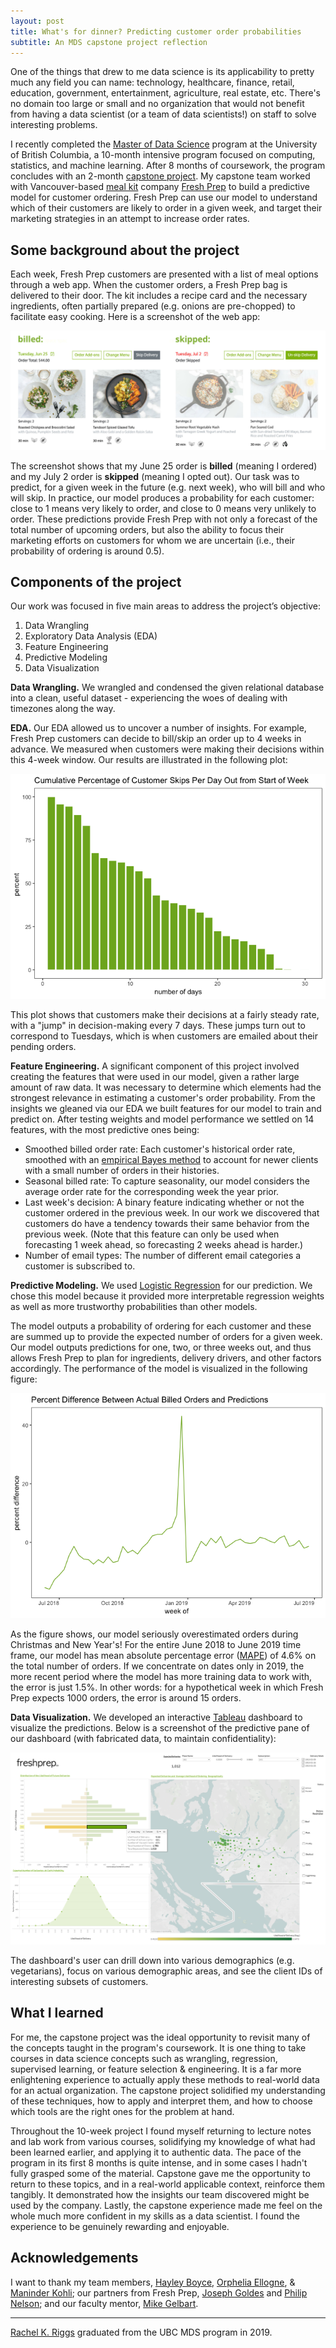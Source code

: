 ```yaml
---
layout: post
title: What's for dinner? Predicting customer order probabilities
subtitle: An MDS capstone project reflection
---
```


One of the things that drew to me data science is its applicability to pretty much any field you can name: technology, healthcare, finance, retail, education, government, entertainment, agriculture, real estate, etc. There's no domain too large or small and no organization that would not benefit from having a data scientist (or a team of data scientists!) on staff to solve interesting problems.

I recently completed the [Master of Data Science](https://masterdatascience.ubc.ca/) program at the University of British Columbia, a 10-month intensive program focused on computing, statistics, and machine learning. After 8 months of coursework, the program concludes with an 2-month [capstone project](https://ubc-mds.github.io/capstone/about/). My capstone team worked with Vancouver-based [meal kit](https://en.wikipedia.org/wiki/Meal_kit) company [Fresh Prep](https://www.freshprep.ca/) to build a predictive model for customer ordering. Fresh Prep can use our model to understand which of their customers are likely to order in a given week, and target their marketing strategies in an attempt to increase order rates.

## Some background about the project

Each week, Fresh Prep customers are presented with a list of meal options through a web app. When the customer orders, a Fresh Prep bag is delivered to their door. The kit includes a recipe card and the necessary ingredients, often partially prepared (e.g. onions are pre-chopped) to facilitate easy cooking. Here is a screenshot of the web app:

<img src="../img/blog/capstone_freshprep/order_page_hztl2.jpg" class="fit image">

The screenshot shows that my June 25 order is **billed** (meaning I ordered) and my July 2 order is **skipped** (meaning I opted out). Our task was to predict, for a given week in the future (e.g. next week), who will bill and who will skip. In practice, our model produces a probability for each customer: close to 1 means very likely to order, and close to 0 means very unlikely to order. These predictions provide Fresh Prep with not only a forecast of the total number of upcoming orders, but also the ability to focus their marketing efforts on customers for whom we are uncertain (i.e., their probability of ordering is around 0.5).

## Components of the project

Our work was focused in five main areas to address the project’s objective:

1. Data Wrangling
2. Exploratory Data Analysis (EDA)
3. Feature Engineering
4. Predictive Modeling
5. Data Visualization

**Data Wrangling.** We wrangled and condensed the given relational database into a clean, useful dataset - experiencing the woes of dealing with timezones along the way.

**EDA.** Our EDA allowed us to uncover a number of insights. For example, Fresh Prep customers can decide to bill/skip an order up to 4 weeks in advance. We measured when customers were making their decisions within this 4-week window. Our results are illustrated in the following plot:

<img src="../img/blog/capstone_freshprep/cumulative.png" class="fit image">

This plot shows that customers make their decisions at a fairly steady rate, with a "jump" in decision-making every 7 days. These jumps turn out to correspond to Tuesdays, which is when customers are emailed about their pending orders.  

**Feature Engineering.** A significant component of this project involved creating the features that were used in our model, given a rather large amount of raw data. It was necessary to determine which elements had the strongest relevance in estimating a customer's order probability. From the insights we gleaned via our EDA we built features for our model to train and predict on. After testing weights and model performance we settled on 14 features, with the most predictive ones being:

- Smoothed billed order rate: Each customer's historical order rate, smoothed with an [empirical Bayes method](http://varianceexplained.org/r/empirical_bayes_baseball/) to account for newer clients with a small number of orders in their histories.
- Seasonal billed rate: To capture seasonality, our model considers the average order rate for the corresponding week the year prior.
- Last week's decision: A binary feature indicating whether or not the customer ordered in the previous week. In our work we discovered that customers do have a tendency towards their same behavior from the previous week. (Note that this feature can only be used when forecasting 1 week ahead, so forecasting 2 weeks ahead is harder.)
- Number of email types: The number of different email categories a customer is subscribed to.

**Predictive Modeling.** We used [Logistic Regression](https://towardsdatascience.com/logistic-regression-b0af09cdb8ad) for our prediction. We chose this model because it provided more interpretable regression weights as well as more trustworthy probabilities than other models.

The model outputs a probability of ordering for each customer and these are summed up to provide the expected number of orders for a given week. Our model outputs predictions for one, two, or three weeks out, and thus allows Fresh Prep to plan for ingredients, delivery drivers, and other factors accordingly. The performance of the model is visualized in the following figure:

<img src="../img/blog/capstone_freshprep/model-performance.png" class="fit image">

As the figure shows, our model seriously overestimated orders during Christmas and New Year's! For the entire June 2018 to June 2019 time frame, our model has mean absolute percentage error ([MAPE](https://www.dataquest.io/blog/understanding-regression-error-metrics/)) of 4.6% on the total number of orders. If we concentrate on dates only in 2019, the more recent period where the model has more training data to work with, the error is just 1.5%. In other words: for a hypothetical week in which Fresh Prep expects 1000 orders, the error is around 15 orders.


**Data Visualization.** We developed an interactive [Tableau](https://www.tableau.com/) dashboard to visualize the predictions. Below is a screenshot of the predictive pane of our dashboard (with fabricated data, to maintain confidentiality):

<img src="../img/blog/capstone_freshprep/dash-predictive.png" class="fit image">

The dashboard's user can drill down into various demographics (e.g. vegetarians), focus on various demographic areas, and see the client IDs of interesting subsets of customers.

## What I learned

For me, the capstone project was the ideal opportunity to revisit many of the concepts taught in the program's coursework. It is one thing to take courses in data science concepts such as wrangling, regression, supervised learning, or feature selection & engineering. It is a far more enlightening experience to actually apply these methods to real-world data for an actual organization. The capstone project solidified my understanding of these techniques, how to apply and interpret them, and how to choose which tools are the right ones for the problem at hand.

Throughout the 10-week project I found myself returning to lecture notes and lab work from various courses, solidifying my knowledge of what had been learned earlier, and applying it to authentic data. The pace of the program in its first 8 months is quite intense, and in some cases I hadn't fully grasped some of the material. Capstone gave me the opportunity to return to these topics, and in a real-world applicable context, reinforce them tangibly. It demonstrated how the insights our team discovered might be used by the company. Lastly, the capstone experience made me feel on the whole much more confident in my skills as a data scientist. I found the experience to be genuinely rewarding and enjoyable.

## Acknowledgements

I want to thank my team members, [Hayley Boyce](https://www.hayleyfboyce.com/), [Orphelia Ellogne](https://ellognea.github.io/), & [Maninder Kohli](https://github.ubc.ca/mani); our partners from Fresh Prep, [Joseph Goldes](https://www.linkedin.com/in/josephgoldes/) and [Philip Nelson](https://github.com/pnelson); and our faculty mentor, [Mike Gelbart](https://www.mikegelbart.com/).

---------

[Rachel K. Riggs](https://rachelkriggs.github.io/about/) graduated from the UBC MDS program in 2019.
